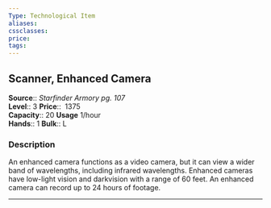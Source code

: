 ```yaml
---
Type: Technological Item
aliases:
cssclasses:
price: 
tags:
---
```

## Scanner, Enhanced Camera

**Source**:: _Starfinder Armory pg. 107_  
**Level**:: 3
**Price**::  1375  
**Capacity**:: 20 **Usage** 1/hour  
**Hands**:: 1
**Bulk**:: L

### Description

An enhanced camera functions as a video camera, but it can view a wider band of wavelengths, including infrared wavelengths. Enhanced cameras have low-light vision and darkvision with a range of 60 feet. An enhanced camera can record up to 24 hours of footage.

---